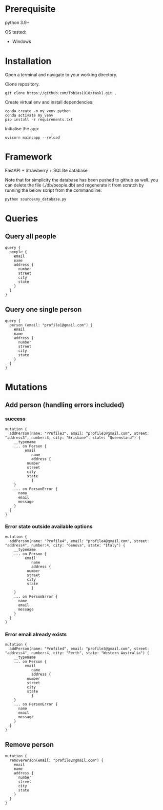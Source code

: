 # Prerequisite
python 3.9+

OS tested:
 * Windows

# Installation
Open a terminal and navigate to your working directory.


Clone repository.
```commandline
git clone https://github.com/Tobias1010/task1.git .
```

Create virtual env and install dependencies:
```
conda create -n my_venv python
conda activate my_venv
pip install -r requirements.txt
```

Initialise the app:
```commandline
uvicorn main:app --reload
```


# Framework
FastAPI + Strawberry + SQLlite database

Note that for simplicity the database has been pushed to github as well. 
you can delete the file (./db/people.db) and regenerate it from scratch by running the below script from the commandline:
```commandline
python source\my_database.py
```

# Queries
## Query all people
```commandline
query {
  people {
    email
    name
    address {
      number
      street
      city
      state
    }
  }
}
```

## Query one single person
```commandline
query {
  person (email: "profile1@gmail.com") {
    email
    name
    address {
      number
      street
      city
      state
    }
  }
}
```

# Mutations
## Add person (handling errors included)
### success
```commandline
mutation {
  addPerson(name: "Profile3", email: "profile3@gmail.com", street: "address3", number:3, city: "Brisbane", state: "Queensland") {
    __typename
    ... on Person {
         email
    		name
    		address {
          number
          street
          city
          state
    		}
    }
    ... on PersonError {
      name
      email
      message
    }
  }
}
```

### Error state outside available options
```commandline
mutation {
  addPerson(name: "Profile4", email: "profile4@gmail.com", street: "address4", number:4, city: "Genova", state: "Italy") {
    __typename
    ... on Person {
         email
    		name
    		address {
          number
          street
          city
          state
    		}
    }
    ... on PersonError {
      name
      email
      message
    }
  }
}
```

### Error email already exists
```commandline
mutation {
  addPerson(name: "Profile4", email: "profile3@gmail.com", street: "address4", number:4, city: "Perth", state: "Western Australia") {
    __typename
    ... on Person {
         email
    		name
    		address {
          number
          street
          city
          state
    		}
    }
    ... on PersonError {
      name
      email
      message
    }
  }
}
```
## Remove person
```commandline
mutation {
  removePerson(email: "profile2@gmail.com") {
    email
    name
    address {
      number
      street
      city
      state
    }
  }
}
```
